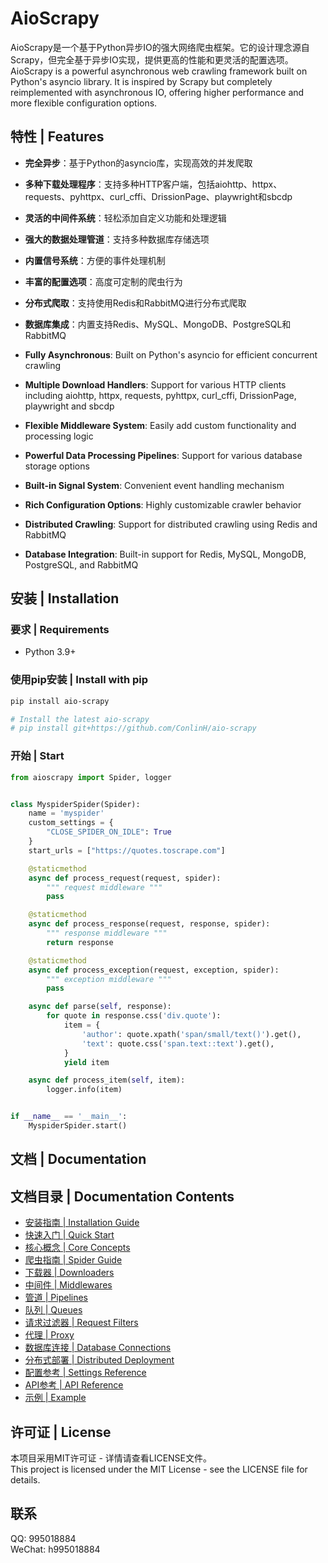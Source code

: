 # AioScrapy

AioScrapy是一个基于Python异步IO的强大网络爬虫框架。它的设计理念源自Scrapy，但完全基于异步IO实现，提供更高的性能和更灵活的配置选项。</br>
AioScrapy is a powerful asynchronous web crawling framework built on Python's asyncio library. It is inspired by Scrapy but completely reimplemented with asynchronous IO, offering higher performance and more flexible configuration options.

## 特性 | Features

- **完全异步**：基于Python的asyncio库，实现高效的并发爬取
- **多种下载处理程序**：支持多种HTTP客户端，包括aiohttp、httpx、requests、pyhttpx、curl_cffi、DrissionPage、playwright和sbcdp
- **灵活的中间件系统**：轻松添加自定义功能和处理逻辑
- **强大的数据处理管道**：支持多种数据库存储选项
- **内置信号系统**：方便的事件处理机制
- **丰富的配置选项**：高度可定制的爬虫行为
- **分布式爬取**：支持使用Redis和RabbitMQ进行分布式爬取
- **数据库集成**：内置支持Redis、MySQL、MongoDB、PostgreSQL和RabbitMQ


- **Fully Asynchronous**: Built on Python's asyncio for efficient concurrent crawling
- **Multiple Download Handlers**: Support for various HTTP clients including aiohttp, httpx, requests, pyhttpx, curl_cffi, DrissionPage, playwright and sbcdp
- **Flexible Middleware System**: Easily add custom functionality and processing logic
- **Powerful Data Processing Pipelines**: Support for various database storage options
- **Built-in Signal System**: Convenient event handling mechanism
- **Rich Configuration Options**: Highly customizable crawler behavior
- **Distributed Crawling**: Support for distributed crawling using Redis and RabbitMQ
- **Database Integration**: Built-in support for Redis, MySQL, MongoDB, PostgreSQL, and RabbitMQ

## 安装 | Installation

### 要求 | Requirements

- Python 3.9+

### 使用pip安装 | Install with pip

```bash
pip install aio-scrapy

# Install the latest aio-scrapy
# pip install git+https://github.com/ConlinH/aio-scrapy
```

### 开始 | Start
```python
from aioscrapy import Spider, logger


class MyspiderSpider(Spider):
    name = 'myspider'
    custom_settings = {
        "CLOSE_SPIDER_ON_IDLE": True
    }
    start_urls = ["https://quotes.toscrape.com"]

    @staticmethod
    async def process_request(request, spider):
        """ request middleware """
        pass

    @staticmethod
    async def process_response(request, response, spider):
        """ response middleware """
        return response

    @staticmethod
    async def process_exception(request, exception, spider):
        """ exception middleware """
        pass

    async def parse(self, response):
        for quote in response.css('div.quote'):
            item = {
                'author': quote.xpath('span/small/text()').get(),
                'text': quote.css('span.text::text').get(),
            }
            yield item

    async def process_item(self, item):
        logger.info(item)


if __name__ == '__main__':
    MyspiderSpider.start()
```

## 文档 | Documentation

## 文档目录 | Documentation Contents
- [安装指南 | Installation Guide](docs/installation.md)
- [快速入门 | Quick Start](docs/quickstart.md)
- [核心概念 | Core Concepts](docs/concepts.md)
- [爬虫指南 | Spider Guide](docs/spiders.md)
- [下载器 | Downloaders](docs/downloaders.md)
- [中间件 | Middlewares](docs/middlewares.md)
- [管道 | Pipelines](docs/pipelines.md)
- [队列 | Queues](docs/queues.md)
- [请求过滤器 | Request Filters](docs/dupefilters.md)
- [代理 | Proxy](docs/proxy.md)
- [数据库连接 | Database Connections](docs/databases.md)
- [分布式部署 | Distributed Deployment](docs/distributed.md)
- [配置参考 | Settings Reference](docs/settings.md)
- [API参考 | API Reference](docs/api.md)
- [示例 | Example](example)

## 许可证 | License

本项目采用MIT许可证 - 详情请查看LICENSE文件。</br>
This project is licensed under the MIT License - see the LICENSE file for details.


## 联系
QQ: 995018884 </br>
WeChat: h995018884